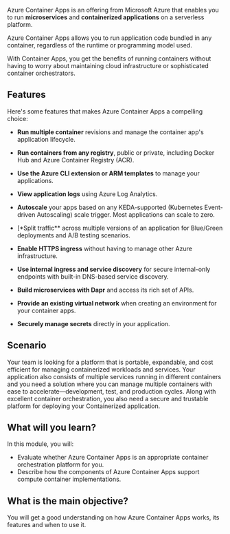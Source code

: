 Azure Container Apps is an offering from Microsoft Azure that enables you to run **microservices** and **containerized applications** on a serverless platform.

Azure Container Apps allows you to run application code bundled in any container, regardless of the runtime or programming model used.

With Container Apps, you get the benefits of running containers without having to worry about maintaining cloud infrastructure or sophisticated container orchestrators.

## Features

Here's some features that makes Azure Container Apps a compelling choice:

- **Run multiple container** revisions and manage the container app's application lifecycle.

- **Run containers from any registry**, public or private, including Docker Hub and Azure Container Registry (ACR).

- **Use the Azure CLI extension or ARM templates** to manage your applications.

- **View application logs** using Azure Log Analytics.

- **Autoscale** your apps based on any KEDA-supported (Kubernetes Event-driven Autoscaling) scale trigger. Most applications can scale to zero.

- [\*Split traffic\*\* across multiple versions of an application for Blue/Green deployments and A/B testing scenarios.

- **Enable HTTPS ingress** without having to manage other Azure infrastructure.

- **Use internal ingress and service discovery** for secure internal-only endpoints with built-in DNS-based service discovery.

- **Build microservices with Dapr** and access its rich set of APIs.

- **Provide an existing virtual network** when creating an environment for your container apps.

- **Securely manage secrets** directly in your application.

## Scenario

Your team is looking for a platform that is portable, expandable, and cost efficient for managing containerized workloads and services. Your application also consists of multiple services running in different containers and you need a solution where you can manage multiple containers with ease to accelerate—development, test, and production cycles. Along with excellent container orchestration, you also need a secure and trustable platform for deploying your Containerized application.

## What will you learn?

In this module, you will:

- Evaluate whether Azure Container Apps is an appropriate container orchestration platform for you.
- Describe how the components of Azure Container Apps support compute container implementations.

## What is the main objective?

You will get a good understanding on how Azure Container Apps works, its features and when to use it.
